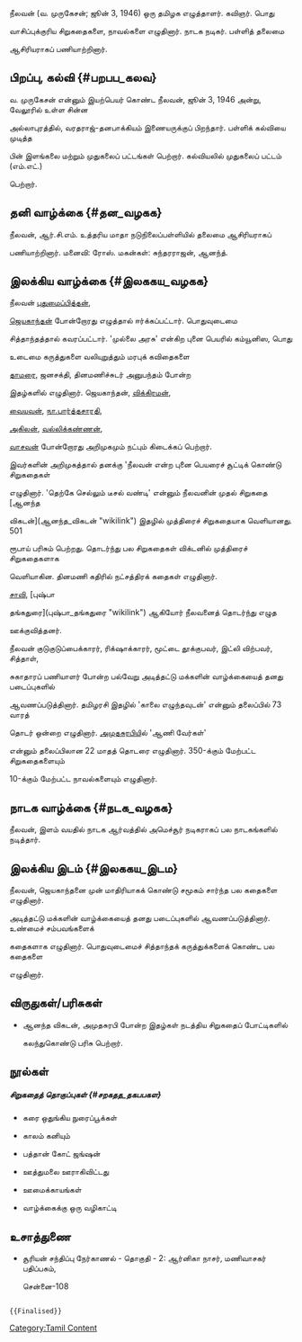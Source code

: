 நீலவன் (வ. முருகேசன்; ஜூன் 3, 1946) ஒரு தமிழக எழுத்தாளர். கவிஞர். பொது
வாசிப்புக்குரிய சிறுகதைகளை, நாவல்களை எழுதினார். நாடக நடிகர். பள்ளித் தலைமை
ஆசிரியராகப் பணியாற்றினார்.

## பிறப்பு, கல்வி {#பறபப_கலவ}

வ. முருகேசன் என்னும் இயற்பெயர் கொண்ட நீலவன், ஜூன் 3, 1946 அன்று, வேலூரில் உள்ள சின்ன
அல்லாபுரத்தில், வரதராஜ்-தனபாக்கியம் இணையருக்குப் பிறந்தார். பள்ளிக் கல்வியை முடித்த
பின் இளங்கலை மற்றும் முதுகலைப் பட்டங்கள் பெற்றார். கல்வியலில் முதுகலைப் பட்டம் (எம்.எட்.)
பெற்றார்.

## தனி வாழ்க்கை {#தன_வழகக}

நீலவன், ஆர்.சி.எம். உத்தரிய மாதா நடுநிலைப்பள்ளியில் தலைமை ஆசிரியராகப்
பணியாற்றினார். மனைவி: ரோஸ். மகன்கள்: சுந்தரராஜன், ஆனந்த்.

## இலக்கிய வாழ்க்கை {#இலககய_வழகக}

நீலவன் [புதுமைப்பித்தன்](புதுமைப்பித்தன் "wikilink"),
[ஜெயகாந்தன்](ஜெயகாந்தன் "wikilink") போன்றோரது எழுத்தால் ஈர்க்கப்பட்டார். பொதுவுடைமை
சித்தாந்தத்தால் கவரப்பட்டார். \'முல்லை அரசு\' என்கிற புனை பெயரில் கம்யூனிஸ, பொது
உடைமை கருத்துகளை வலியுறுத்தும் மரபுக் கவிதைகளை
[தாமரை](தாமரை_(இதழ்) "wikilink"), ஜனசக்தி, தினமணிச்சுடர் அனுபந்தம் போன்ற
இதழ்களில் எழுதினார். ஜெயகாந்தன், [விக்கிரமன்](விக்ரமன் "wikilink"),
[வையவன்](வையவன் "wikilink"), [நா.பார்த்தசாரதி](நா._பார்த்தசாரதி "wikilink"),
[அகிலன்](அகிலன் "wikilink"), [வல்லிக்கண்ணன்](வல்லிக்கண்ணன் "wikilink"),
[வாசவன்](வாசவன் "wikilink") போன்றோரது அறிமுகமும் நட்பும் கிடைக்கப் பெற்றார்.
இவர்களின் அறிமுகத்தால் தனக்கு 'நீலவன் என்ற புனை பெயரைச் சூட்டிக் கொண்டு சிறுகதைகள்
எழுதினார். \'தெற்கே செல்லும் டீசல் வண்டி\' என்னும் நீலவனின் முதல் சிறுகதை [ஆனந்த
விகடன்](ஆனந்த_விகடன் "wikilink") இதழில் முத்திரைச் சிறுகதையாக வெளியானது. 501
ரூபாய் பரிசும் பெற்றது. தொடர்ந்து பல சிறுகதைகள் விக்டனில் முத்திரைச் சிறுகதைகளாக
வெளியாகின. தினமணி கதிரில் நட்சத்திரக் கதைகள் எழுதினார்.
[சாவி](சாவி_(எழுத்தாளர்) "wikilink"), [புஷ்பா
தங்கதுரை](புஷ்பா_தங்கதுரை "wikilink") ஆகியோர் நீலவனைத் தொடர்ந்து எழுத
ஊக்குவித்தனர்.

நீலவன் குடுகுடுப்பைக்காரர், ரிக்‌ஷாக்காரர், மூட்டை தூக்குபவர், இட்லி விற்பவர், சித்தாள்,
சுகாதாரப் பணியாளர் போன்ற பல்வேறு அடித்தட்டு மக்களின் வாழ்க்கையைத் தனது படைப்புகளில்
ஆவணப்படுத்தினார். தமிழரசி இதழில் \'காலை எழுந்தவுடன்\' என்னும் தலைப்பில் 73 வாரத்
தொடர் ஒன்றை எழுதினார். [அமுதசுரபிய](அமுதசுரபி "wikilink")ில் \'ஆணி வேர்கள்\'
என்னும் தலைப்பிலான 22 மாதத் தொடரை எழுதினார். 350-க்கும் மேற்பட்ட சிறுகதைகளையும்
10-க்கும் மேற்பட்ட நாவல்களையும் எழுதினார்.

## நாடக வாழ்க்கை {#நடக_வழகக}

நீலவன், இளம் வயதில் நாடக ஆர்வத்தில் அமெச்சூர் நடிகராகப் பல நாடகங்களில் நடித்தார்.

## இலக்கிய இடம் {#இலககய_இடம}

நீலவன், ஜெயகாந்தனை முன் மாதிரியாகக் கொண்டு சமூகம் சார்ந்த பல கதைகளை எழுதினார்.
அடித்தட்டு மக்களின் வாழ்க்கையைத் தனது படைப்புகளில் ஆவணப்படுத்தினார். உண்மைச் சம்பவங்களைக்
கதைகளாக எழுதினார். பொதுவுடைமைச் சித்தாந்தக் கருத்துக்களைக் கொண்ட பல கதைகளை
எழுதினார்.

## விருதுகள்/பரிசுகள்

-   ஆனந்த விகடன், அமுதசுரபி போன்ற இதழ்கள் நடத்திய சிறுகதைப் போட்டிகளில்
    கலந்துகொண்டு பரிசு பெற்றார்.

## நூல்கள்

##### சிறுகதைத் தொகுப்புகள் {#சறகதத_தகபபகள}

-   கரை ஒதுங்கிய நுரைப்பூக்கள்
-   காலம் கனியும்
-   பத்தான் கோட் ஜங்ஷன்
-   ஊத்துமலை ஊராகிவிட்டது
-   ஊமைக்காயங்கள்
-   வாழ்க்கைக்கு ஒரு வழிகாட்டி

## உசாத்துணை

-   சூரியன் சந்திப்பு நேர்காணல் - தொகுதி - 2: ஆர்னிகா நாசர், மணிவாசகர் பதிப்பகம்,
    சென்னை-108

```{=mediawiki}
{{Finalised}}
```
[Category:Tamil Content](Category:Tamil_Content "wikilink")
